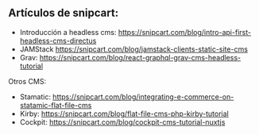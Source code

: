 ## Artículos de snipcart:

- Introducción a headless cms: https://snipcart.com/blog/intro-api-first-headless-cms-directus
- JAMStack https://snipcart.com/blog/jamstack-clients-static-site-cms
- Grav: https://snipcart.com/blog/react-graphql-grav-cms-headless-tutorial

Otros CMS:

- Stamatic: https://snipcart.com/blog/integrating-e-commerce-on-statamic-flat-file-cms
- Kirby: https://snipcart.com/blog/flat-file-cms-php-kirby-tutorial
- Cockpit: https://snipcart.com/blog/cockpit-cms-tutorial-nuxtjs

